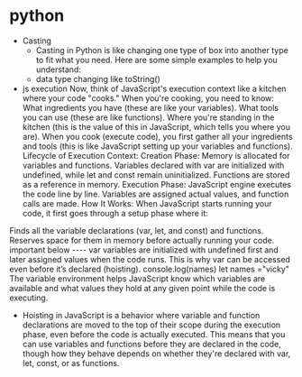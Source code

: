 # python
* Casting
  - Casting in Python is like changing one type of box into another type to fit what you need. Here are some simple examples to help you understand:
  - data type changing like toString()
* js execution
   Now, think of JavaScript's execution context like a kitchen where your code "cooks." When you're cooking, you need to know:
   What ingredients you have (these are like your variables).
   What tools you can use (these are like functions).
   Where you're standing in the kitchen (this is the value of this in JavaScript, which tells you where you are).
  When you cook (execute code), you first gather all your ingredients and tools (this is like JavaScript setting up your variables and functions).
  Lifecycle of Execution Context:
 Creation Phase:
 Memory is allocated for variables and functions.
 Variables declared with var are initialized with undefined, while let and const remain uninitialized.
 Functions are stored as a reference in memory.
 Execution Phase:
 JavaScript engine executes the code line by line.
 Variables are assigned actual values, and function calls are made.
How It Works:
When JavaScript starts running your code, it first goes through a setup phase where it:

Finds all the variable declarations (var, let, and const) and functions.
Reserves space for them in memory before actually running your code.
important below ----
var variables are initialized with undefined first and later assigned values when the code runs. This is why var can be accessed even before it’s declared (hoisting).
console.log(names)
let names ="vicky"
The variable environment helps JavaScript know which variables are available and what values they hold at any given point while the code is executing.

- Hoisting in JavaScript is a behavior where variable and function declarations are moved to the top of their scope during the execution phase, even before the code is actually executed. This means that you can use variables and functions before they are declared in the code, though how they behave depends on whether they're declared with var, let, const, or as functions.
